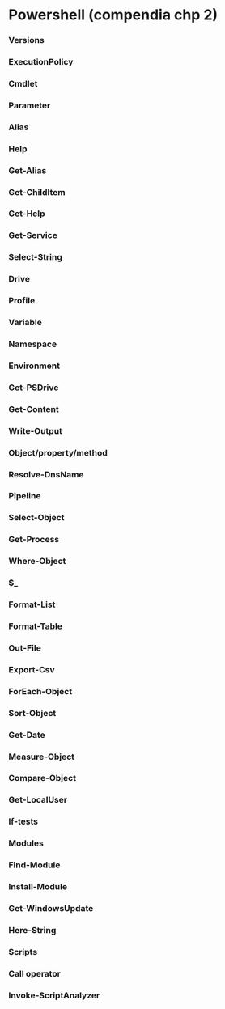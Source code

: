 # Powershell (compendia chp 2)

### Versions

### ExecutionPolicy

### Cmdlet

### Parameter

### Alias

### Help

### Get-Alias

### Get-ChildItem

### Get-Help

### Get-Service

### Select-String

### Drive

### Profile

### Variable

### Namespace

### Environment

### Get-PSDrive

### Get-Content

### Write-Output

### Object/property/method

### Resolve-DnsName

### Pipeline

### Select-Object

### Get-Process

### Where-Object

### $_ 

### Format-List

### Format-Table

### Out-File

### Export-Csv

### ForEach-Object

### Sort-Object

### Get-Date

### Measure-Object

### Compare-Object

### Get-LocalUser

### If-tests

### Modules

### Find-Module

### Install-Module

### Get-WindowsUpdate

### Here-String

### Scripts

### Call operator

### Invoke-ScriptAnalyzer
